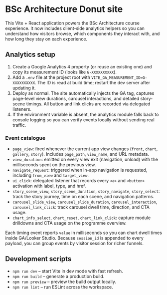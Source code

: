 # BSc Architecture Donut site

This Vite + React application powers the BSc Architecture course experience. It now includes client-side analytics helpers so you can understand how visitors browse, which components they interact with, and how long they stay on each experience.

## Analytics setup

1. Create a Google Analytics 4 property (or reuse an existing one) and copy its measurement ID (looks like `G-XXXXXXXXXX`).
2. Add a `.env` file at the project root with `VITE_GA_MEASUREMENT_ID=G-XXXXXXXXXX`. The ID is read at build time; restart the dev server after updating it.
3. Deploy as normal. The site automatically injects the GA tag, captures page-level view durations, carousel interactions, and detailed story-scene timings. All button and link clicks are recorded via delegated listeners.
4. If the environment variable is absent, the analytics module falls back to console logging so you can verify events locally without sending real traffic.

### Event catalogue

- `page_view`: fired whenever the current app view changes (`front`, `chart`, `gallery`, `story`). Includes `page_path`, `view_name`, and URL metadata.
- `view_duration`: emitted on every view exit (navigation, unload) with the milliseconds spent on the previous view.
- `navigate_request`: triggered when in-app navigation is requested, including `from_view` and `target_view`.
- `ui_click`: delegated listener that records every `<a>` and `<button>` activation with label, type, and href.
- `story_scene_view`, `story_scene_duration`, `story_navigate`, `story_select`: track the story journey, time on each scene, and navigation patterns.
- `carousel_slide_view`, `carousel_slide_duration`, `carousel_interaction`, `carousel_link_click`: track carousel dwell time, direction, and CTA usage.
- `chart_info_select`, `chart_reset`, `chart_link_click`: capture module drilldowns and CTA usage on the programme overview.

Each timing event reports `value` in milliseconds so you can chart dwell times inside GA/Looker Studio. Because `session_id` is appended to every payload, you can group events by visitor session for richer funnels.

## Development scripts

- `npm run dev` – start Vite in dev mode with fast refresh.
- `npm run build` – generate a production build.
- `npm run preview` – preview the build output locally.
- `npm run lint` – run ESLint across the workspace.
